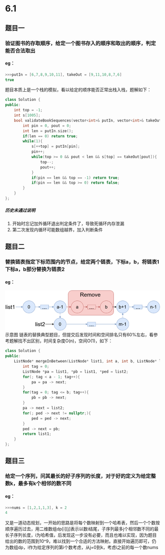 # 6.1
## 题目一
### 验证图书的存取顺序，给定一个图书存入的顺序和取出的顺序，判定能否合法取出
#### eg：
```c++
>>>putIn = [6,7,8,9,10,11], takeOut = [9,11,10,8,7,6]
true
```
题目本质上是一个栈的模拟，看以给定的顺序能否正常出栈入栈，题解如下：
```c++
class Solution {
public:
	int top = -1;
	int s[1005];
	bool validateBookSequences(vector<int>& putIn, vector<int>& takeOut) {
		int pin = 0, pout = 0;
		int len = putIn.size();
		if(len == 0) return true;
		while(1){
			s[++top] = putIn[pin];
			pin++;
			while(top >= 0 && pout < len && s[top] == takeOut[pout]){
				top--;
				pout++;
			}
			if(pin == len && top == -1) return true;
			if(pin == len && top >= 0) return false;
		}
	}
};
```
##### 历史未通过说明
1. 开始时忘记加外循环退出判定条件了，导致死循环内存泄漏
2. 第二次发现内循环可能数组越界，加入判断条件
## 题目二
### 替换链表指定下标范围内的节点，给定两个链表，下标a，b，将链表1下标a，b部分替换为链表2
#### eg：
![输入图片说明](/imgs/2025-06-01/X734cCIUlzKHzOFC.png)示意图
链表的替换典型题目，但提交后发现时间和空间排名只有60%左右，看参考题解找不出区别，时间复杂度O(n)，空间O(1)，如下：
```c++
class Solution {
public:
	ListNode* mergeInBetween(ListNode* list1, int a, int b, ListNode* list2) {
		int tag = 0;
		ListNode *pa = list1, *pb = list1, *ped = list2;
		for(; tag < a - 1; tag++){
			pa = pa -> next;
		}
		for(tag = 0; tag <= b; tag++){
			pb = pb -> next;
		}
		pa -> next = list2;
		for(; ped -> next != nullptr;){
			ped = ped -> next;
		}
		ped -> next = pb;
		return list1;
	}
};
```
## 题目三
### 给定一个序列，问其最长的好子序列的长度，对于好的定义为给定整数k，最多有k个相邻的数不同
#### eg：
```c++
>>>nums = [1,2,1,1,3], k = 2
4
```
又是一道动态规划，一开始的思路是将每个数映射到一个哈希表，然后一个个数按顺序遍历过去，用二维数组dp[i][j]表示以数i结尾，子序列最多j个相邻数不同的最长子序列长度，i为哈希值，后发现这一步没有必要，而且也难以实现，因为题目给出的数的范围到10^9，难以找到一个合适的方法映射。直接开始遍历即可，仍为数组dp，i作为给定序列的第i个数考虑，从j=0到k，考虑i之前的每一个数nums

<!--stackedit_data:
eyJoaXN0b3J5IjpbMTUyODA5NTg0MSwtNjY2Nzg2NTk5LC03NT
I5OTMwMjksMTk5NzMxMTU2OCwyMTA3OTYzMjFdfQ==
-->